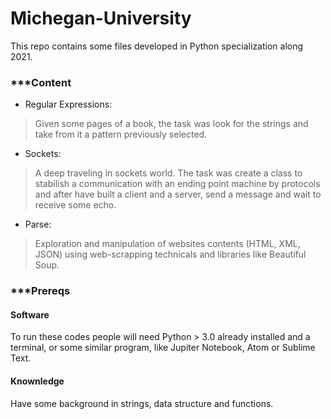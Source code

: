 # Michegan-University
This repo contains some files developed in Python specialization along 2021.

### ***Content

- Regular Expressions:
> Given some pages of a book, the task was look for the strings and take from it a pattern previously selected.

- Sockets:
> A deep traveling in sockets world. The task was create a class to stabilish a communication with an ending point machine by protocols and after have built a client and a server, send a message and wait to receive some echo.

- Parse:
> Exploration and manipulation of websites contents (HTML, XML, JSON) using web-scrapping technicals and libraries like Beautiful Soup.

### ***Prereqs

#### Software
To run these codes people will need Python > 3.0 already installed and a terminal, or some similar program, like Jupiter Notebook, Atom or Sublime Text.

#### Knownledge
Have some background in strings, data structure and functions.
